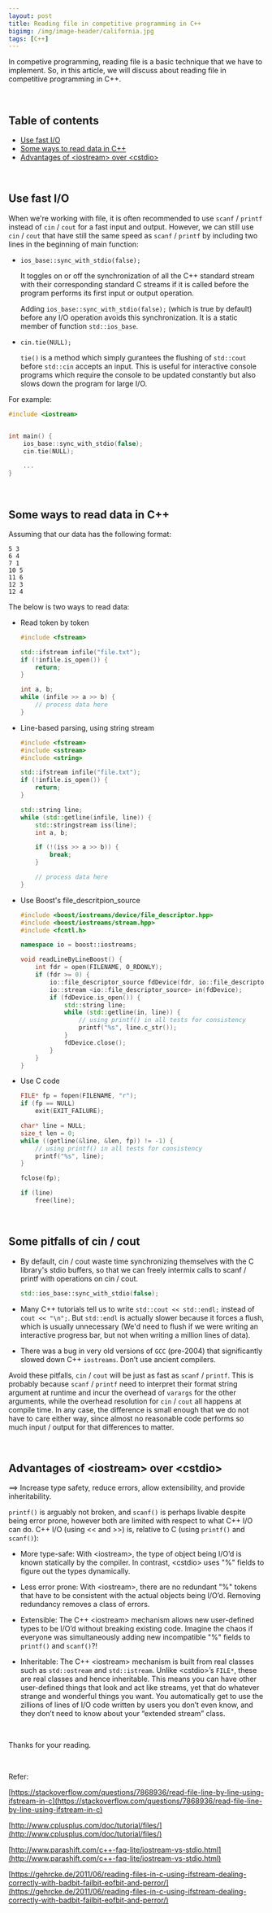```yaml
---
layout: post
title: Reading file in competitive programming in C++
bigimg: /img/image-header/california.jpg
tags: [C++]
---
```


In competive programming, reading file is a basic technique that we have to implement. So, in this article, we will discuss about reading file in competitive programming in C++.

<br>

## Table of contents
- [Use fast I/O](#use-fast-i/o)
- [Some ways to read data in C++](#some-ways-to-read-data-in-c++)
- [Advantages of \<iostream\> over \<cstdio\>](#advantages-of-<iostream>-over-<cstdio>)


<br>

## Use fast I/O
When we're working with file, it is often recommended to use ```scanf``` / ```printf``` instead of ```cin``` / ```cout``` for a fast input and output. However, we can still use ```cin``` / ```cout``` that have still the same speed as ```scanf``` / ```printf``` by including two lines in the beginning of main function:
- ```ios_base::sync_with_stdio(false);```

    It toggles on or off the synchronization of all the C++ standard stream with their corresponding standard C streams if it is called before the program performs its first input or output operation.

    Adding ```ios_base::sync_with_stdio(false);``` (which is true by default) before any I/O operation avoids this synchronization. It is a static member of function ```std::ios_base```.

- ```cin.tie(NULL);```

    ```tie()``` is a method which simply gurantees the flushing of ```std::cout``` before ```std::cin``` accepts an input. This is useful for interactive console programs which require the console to be updated constantly but also slows down the program for large I/O.

For example:

```C++
#include <iostream>


int main() {
    ios_base::sync_with_stdio(false);
    cin.tie(NULL);

    ...
}
```

<br>

## Some ways to read data in C++
Assuming that our data has the following format:

```
5 3
6 4
7 1
10 5
11 6
12 3
12 4
```

The below is two ways to read data:
- Read token by token

    ```C++
    #include <fstream>

    std::ifstream infile("file.txt");
    if (!infile.is_open()) {
        return;
    }

    int a, b;
    while (infile >> a >> b) {
        // process data here
    }
    ```

- Line-based parsing, using string stream

    ```C++
    #include <fstream>
    #include <sstream>
    #include <string>

    std::ifstream infile("file.txt");
    if (!infile.is_open()) {
        return;
    }

    std::string line;
    while (std::getline(infile, line)) {
        std::stringstream iss(line);
        int a, b;

        if (!(iss >> a >> b)) {
            break;
        }

        // process data here
    }
    ```

- Use Boost's file_descritpion_source

    ```C++
    #include <boost/iostreams/device/file_descriptor.hpp>
    #include <boost/iostreams/stream.hpp>
    #include <fcntl.h>

    namespace io = boost::iostreams;

    void readLineByLineBoost() {
        int fdr = open(FILENAME, O_RDONLY);
        if (fdr >= 0) {
            io::file_descriptor_source fdDevice(fdr, io::file_descriptor_flags::close_handle);
            io::stream <io::file_descriptor_source> in(fdDevice);
            if (fdDevice.is_open()) {
                std::string line;
                while (std::getline(in, line)) {
                    // using printf() in all tests for consistency
                    printf("%s", line.c_str());
                }
                fdDevice.close();
            }
        }
    }
    ```

- Use C code

    ```C
    FILE* fp = fopen(FILENAME, "r");
    if (fp == NULL)
        exit(EXIT_FAILURE);

    char* line = NULL;
    size_t len = 0;
    while ((getline(&line, &len, fp)) != -1) {
        // using printf() in all tests for consistency
        printf("%s", line);
    }

    fclose(fp);

    if (line)
        free(line);
    ```

<br>

## Some pitfalls of cin / cout
- By default, cin / cout waste time synchronizing themselves with the C library's stdio buffers, so that we can freely intermix calls to scanf / printf with operations on cin / cout.

    ```C++
    std::ios_base::sync_with_stdio(false);
    ```

- Many C++ tutorials tell us to write ```std::cout << std::endl;``` instead of ```cout << "\n";```. But ```std::endl``` is actually slower because it forces a flush, which is usually unnecessary (We'd need to flush if we were writing an interactive progress bar, but not when writing a million lines of data).

- There was a bug in very old versions of ```GCC``` (pre-2004) that significantly slowed down C++ ```iostreams```. Don’t use ancient compilers.

Avoid these pitfalls, ```cin``` / ```cout``` will be just as fast as ```scanf``` / ```printf```. This is probably because ```scanf``` / ```printf``` need to interpret their format string argument at runtime and incur the overhead of ```varargs``` for the other arguments, while the overhead resolution for ```cin``` / ```cout``` all happens at compile time. In any case, the difference is small enough that we do not have to care either way, since almost no reasonable code performs so much input / output for that differences to matter.

<br>

## Advantages of \<iostream\> over \<cstdio\>
==> Increase type safety, reduce errors, allow extensibility, and provide inheritability.

```printf()``` is arguably not broken, and ```scanf()``` is perhaps livable despite being error prone, however both are limited with respect to what C++ I/O can do. C++ I/O (using << and >>) is, relative to C (using ```printf()``` and ```scanf()```):

- More type-safe: With \<iostream\>, the type of object being I/O’d is known statically by the compiler. In contrast, \<cstdio\> uses "%" fields to figure out the types dynamically.

- Less error prone: With \<iostream\>, there are no redundant "%" tokens that have to be consistent with the actual objects being I/O’d. Removing redundancy removes a class of errors.

- Extensible: The C++ \<iostream\> mechanism allows new user-defined types to be I/O’d without breaking existing code. Imagine the chaos if everyone was simultaneously adding new incompatible "%" fields to ```printf()``` and ```scanf()```?!

- Inheritable: The C++ \<iostream\> mechanism is built from real classes such as ```std::ostream``` and ```std::istream```. Unlike \<cstdio\>’s ```FILE*```, these are real classes and hence inheritable. This means you can have other user-defined things that look and act like streams, yet that do whatever strange and wonderful things you want. You automatically get to use the zillions of lines of I/O code written by users you don’t even know, and they don’t need to know about your “extended stream” class.

<br>

Thanks for your reading.

<br>

Refer:

[https://stackoverflow.com/questions/7868936/read-file-line-by-line-using-ifstream-in-c](https://stackoverflow.com/questions/7868936/read-file-line-by-line-using-ifstream-in-c)

[http://www.cplusplus.com/doc/tutorial/files/](http://www.cplusplus.com/doc/tutorial/files/)

[http://www.parashift.com/c++-faq-lite/iostream-vs-stdio.html](http://www.parashift.com/c++-faq-lite/iostream-vs-stdio.html)

[https://gehrcke.de/2011/06/reading-files-in-c-using-ifstream-dealing-correctly-with-badbit-failbit-eofbit-and-perror/](https://gehrcke.de/2011/06/reading-files-in-c-using-ifstream-dealing-correctly-with-badbit-failbit-eofbit-and-perror/)